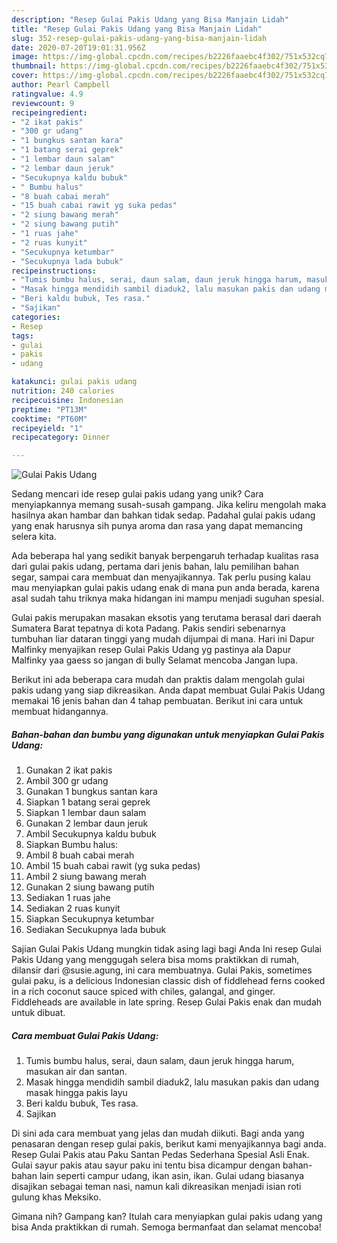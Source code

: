 ```yaml
---
description: "Resep Gulai Pakis Udang yang Bisa Manjain Lidah"
title: "Resep Gulai Pakis Udang yang Bisa Manjain Lidah"
slug: 352-resep-gulai-pakis-udang-yang-bisa-manjain-lidah
date: 2020-07-20T19:01:31.956Z
image: https://img-global.cpcdn.com/recipes/b2226faaebc4f302/751x532cq70/gulai-pakis-udang-foto-resep-utama.jpg
thumbnail: https://img-global.cpcdn.com/recipes/b2226faaebc4f302/751x532cq70/gulai-pakis-udang-foto-resep-utama.jpg
cover: https://img-global.cpcdn.com/recipes/b2226faaebc4f302/751x532cq70/gulai-pakis-udang-foto-resep-utama.jpg
author: Pearl Campbell
ratingvalue: 4.9
reviewcount: 9
recipeingredient:
- "2 ikat pakis"
- "300 gr udang"
- "1 bungkus santan kara"
- "1 batang serai geprek"
- "1 lembar daun salam"
- "2 lembar daun jeruk"
- "Secukupnya kaldu bubuk"
- " Bumbu halus"
- "8 buah cabai merah"
- "15 buah cabai rawit yg suka pedas"
- "2 siung bawang merah"
- "2 siung bawang putih"
- "1 ruas jahe"
- "2 ruas kunyit"
- "Secukupnya ketumbar"
- "Secukupnya lada bubuk"
recipeinstructions:
- "Tumis bumbu halus, serai, daun salam, daun jeruk hingga harum, masukan air dan santan."
- "Masak hingga mendidih sambil diaduk2, lalu masukan pakis dan udang masak hingga pakis layu"
- "Beri kaldu bubuk, Tes rasa."
- "Sajikan"
categories:
- Resep
tags:
- gulai
- pakis
- udang

katakunci: gulai pakis udang 
nutrition: 240 calories
recipecuisine: Indonesian
preptime: "PT13M"
cooktime: "PT60M"
recipeyield: "1"
recipecategory: Dinner

---
```



![Gulai Pakis Udang](https://img-global.cpcdn.com/recipes/b2226faaebc4f302/751x532cq70/gulai-pakis-udang-foto-resep-utama.jpg)

Sedang mencari ide resep gulai pakis udang yang unik? Cara menyiapkannya memang susah-susah gampang. Jika keliru mengolah maka hasilnya akan hambar dan bahkan tidak sedap. Padahal gulai pakis udang yang enak harusnya sih punya aroma dan rasa yang dapat memancing selera kita.

Ada beberapa hal yang sedikit banyak berpengaruh terhadap kualitas rasa dari gulai pakis udang, pertama dari jenis bahan, lalu pemilihan bahan segar, sampai cara membuat dan menyajikannya. Tak perlu pusing kalau mau menyiapkan gulai pakis udang enak di mana pun anda berada, karena asal sudah tahu triknya maka hidangan ini mampu menjadi suguhan spesial.

Gulai pakis merupakan masakan eksotis yang terutama berasal dari daerah Sumatera Barat tepatnya di kota Padang. Pakis sendiri sebenarnya tumbuhan liar dataran tinggi yang mudah dijumpai di mana. Hari ini Dapur Malfinky menyajikan resep Gulai Pakis Udang yg pastinya ala Dapur Malfinky yaa gaess so jangan di bully Selamat mencoba Jangan lupa.


Berikut ini ada beberapa cara mudah dan praktis dalam mengolah gulai pakis udang yang siap dikreasikan. Anda dapat membuat Gulai Pakis Udang memakai 16 jenis bahan dan 4 tahap pembuatan. Berikut ini cara untuk membuat hidangannya.

<!--inarticleads1-->

##### Bahan-bahan dan bumbu yang digunakan untuk menyiapkan Gulai Pakis Udang:

1. Gunakan 2 ikat pakis
1. Ambil 300 gr udang
1. Gunakan 1 bungkus santan kara
1. Siapkan 1 batang serai geprek
1. Siapkan 1 lembar daun salam
1. Gunakan 2 lembar daun jeruk
1. Ambil Secukupnya kaldu bubuk
1. Siapkan  Bumbu halus:
1. Ambil 8 buah cabai merah
1. Ambil 15 buah cabai rawit (yg suka pedas)
1. Ambil 2 siung bawang merah
1. Gunakan 2 siung bawang putih
1. Sediakan 1 ruas jahe
1. Sediakan 2 ruas kunyit
1. Siapkan Secukupnya ketumbar
1. Sediakan Secukupnya lada bubuk


Sajian Gulai Pakis Udang mungkin tidak asing lagi bagi Anda Ini resep Gulai Pakis Udang yang menggugah selera bisa moms praktikkan di rumah, dilansir dari @susie.agung, ini cara membuatnya. Gulai Pakis, sometimes gulai paku, is a delicious Indonesian classic dish of fiddlehead ferns cooked in a rich coconut sauce spiced with chiles, galangal, and ginger. Fiddleheads are available in late spring. Resep Gulai Pakis enak dan mudah untuk dibuat. 

<!--inarticleads2-->

##### Cara membuat Gulai Pakis Udang:

1. Tumis bumbu halus, serai, daun salam, daun jeruk hingga harum, masukan air dan santan.
1. Masak hingga mendidih sambil diaduk2, lalu masukan pakis dan udang masak hingga pakis layu
1. Beri kaldu bubuk, Tes rasa.
1. Sajikan


Di sini ada cara membuat yang jelas dan mudah diikuti. Bagi anda yang penasaran dengan resep gulai pakis, berikut kami menyajikannya bagi anda. Resep Gulai Pakis atau Paku Santan Pedas Sederhana Spesial Asli Enak. Gulai sayur pakis atau sayur paku ini tentu bisa dicampur dengan bahan-bahan lain seperti campur udang, ikan asin, ikan. Gulai udang biasanya disajikan sebagai teman nasi, namun kali dikreasikan menjadi isian roti gulung khas Meksiko. 

Gimana nih? Gampang kan? Itulah cara menyiapkan gulai pakis udang yang bisa Anda praktikkan di rumah. Semoga bermanfaat dan selamat mencoba!
